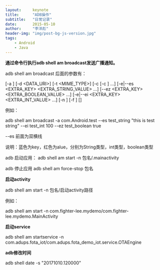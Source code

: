 ```yaml
---
layout:     keynote
title:      "ADB操作"
subtitle:   "日常记录"
date:       2015-05-10
author:     "李洋彪"
header-img: "img/post-bg-js-version.jpg"
tags:
    - Android
    - Java
---
```



**通过命令行执行adb shell am broadcast发送广播通知。**

adb shell am broadcast 后面的参数有：

[-a <ACTION>]
[-d <DATA_URI>]
[-t <MIME_TYPE>] 
[-c <CATEGORY> [-c <CATEGORY>] ...] 
[-e|--es <EXTRA_KEY> <EXTRA_STRING_VALUE> ...] 
[--ez <EXTRA_KEY> <EXTRA_BOOLEAN_VALUE> ...] 
[-e|--ei <EXTRA_KEY> <EXTRA_INT_VALUE> ...] 
[-n <COMPONENT>]
[-f <FLAGS>] [<URI>]



例如：

adb shell am broadcast -a com.Android.test --es test_string "this is test string" --ei test_int 100 --ez test_boolean true

--es 前面为双横线

说明：蓝色为key，红色为alue，分别为String类型，int类型，boolean类型

adb 启动应用：
adb shell am start -n 包名/.mainactivity

adb 停止应用
adb shell am force-stop 包名

**启动activity**

adb shell am start -n 包名/启动activity路径

例如：

adb shell am start -n com.fighter-lee.mydemo/com.fighter-lee.mydemo.MainActivity

**启动service**

adb shell am startservice -n com.adups.fota_iot/com.adups.fota_demo_iot.service.OTAEngine

**adb修改时间**

adb shell date -s "20171010.120000"
